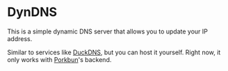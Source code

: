 # DynDNS

This is a simple dynamic DNS server that allows you to update your IP address.

Similar to services like [DuckDNS](https://www.duckdns.org/), but you can host it yourself.
Right now, it only works with [Porkbun](https://porkbun.com/)'s backend.